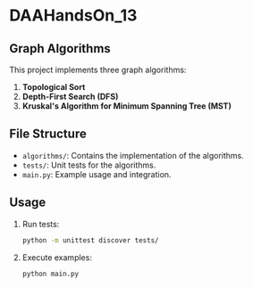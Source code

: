 # DAAHandsOn_13

## Graph Algorithms

This project implements three graph algorithms:
1. **Topological Sort**
2. **Depth-First Search (DFS)**
3. **Kruskal's Algorithm for Minimum Spanning Tree (MST)**

## File Structure

- `algorithms/`: Contains the implementation of the algorithms.
- `tests/`: Unit tests for the algorithms.
- `main.py`: Example usage and integration.

## Usage

1. Run tests:
   ```bash
   python -m unittest discover tests/
   ```
2. Execute examples:
   ```bash
   python main.py
   ```
